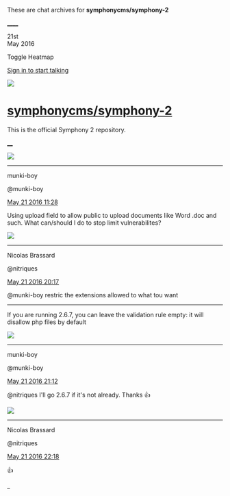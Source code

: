 These are chat archives for **symphonycms/symphony-2**

[__](/symphonycms/symphony-2/archives/2016/05/22)[__](/symphonycms/symphony-2/archives/2016/05/20)

21st  
May 2016

Toggle Heatmap

[Sign in to start talking](/login?action=login&button=archive-login)

![](https://avatars-02.gitter.im/group/iv/3/57542c45c43b8c601977197e?s=48)

#  [symphonycms/symphony-2](/symphonycms/symphony-2)

This is the official Symphony 2 repository.

[ __](/orgs/symphonycms/rooms "More symphonycms rooms")

![](https://avatars1.githubusercontent.com/u/4517581?v=3&s=30)

____

munki-boy

@munki-boy

[May 21 2016
11:28](https://gitter.im/symphonycms/symphony-2?at=574046485b4261a6333cc358)

Using upload field to allow public to upload documents like Word .doc and
such. What can/should I do to stop limit vulnerabilites?

![](https://avatars1.githubusercontent.com/u/771169?v=3&s=30)

____

Nicolas Brassard

@nitriques

[May 21 2016
20:17](https://gitter.im/symphonycms/symphony-2?at=5740c24608a18f700b8272f6)

@munki-boy restric the extensions allowed to what tou want

____

If you are running 2.6.7, you can leave the validation rule empty: it will
disallow php files by default

![](https://avatars1.githubusercontent.com/u/4517581?v=3&s=30)

____

munki-boy

@munki-boy

[May 21 2016
21:12](https://gitter.im/symphonycms/symphony-2?at=5740cf3fe675315635f8c228)

@nitriques I'll go 2.6.7 if it's not already. Thanks :thumbsup:

![](https://avatars1.githubusercontent.com/u/771169?v=3&s=30)

____

Nicolas Brassard

@nitriques

[May 21 2016
22:18](https://gitter.im/symphonycms/symphony-2?at=5740dec9e675315635f8c523)

:+1:

_


